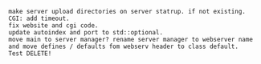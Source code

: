 
	make server upload directories on server statrup. if not existing.
	CGI: add timeout. 
	fix website and cgi code.
	update autoindex and port to std::optional.
	move main to server manager? rename server manager to webserver name and move defines / defaults fom webserv header to class default.
	Test DELETE!